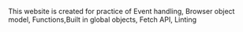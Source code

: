 This website is created for practice of Event handling, Browser object model, Functions,Built in global objects, Fetch API, Linting
